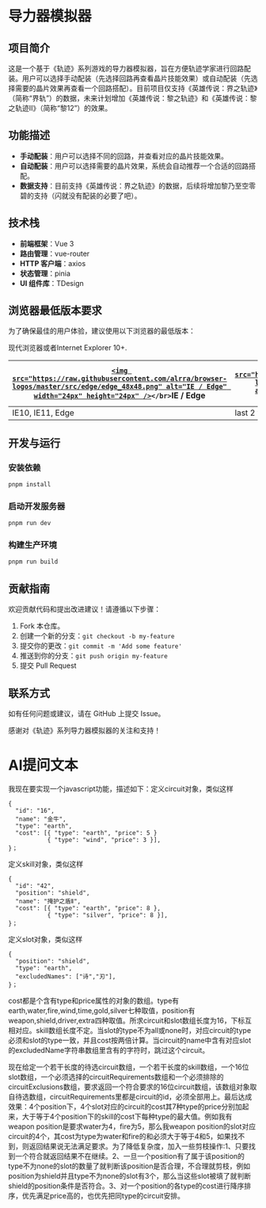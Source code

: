 # 导力器模拟器

## 项目简介

这是一个基于《轨迹》系列游戏的导力器模拟器，旨在方便轨迹学家进行回路配装。用户可以选择手动配装（先选择回路再查看晶片技能效果）或自动配装（先选择需要的晶片效果再查看一个回路搭配）。目前项目仅支持《英雄传说：界之轨迹》（简称“界轨”）的数据，未来计划增加《英雄传说：黎之轨迹》和《英雄传说：黎之轨迹Ⅱ》（简称“黎12”）的效果。

## 功能描述

- **手动配装**：用户可以选择不同的回路，并查看对应的晶片技能效果。
- **自动配装**：用户可以选择需要的晶片效果，系统会自动推荐一个合适的回路搭配。
- **数据支持**：目前支持《英雄传说：界之轨迹》的数据，后续将增加黎乃至空零碧的支持（闪就没有配装的必要了吧）。

## 技术栈

- **前端框架**：Vue 3
- **路由管理**：vue-router
- **HTTP 客户端**：axios
- **状态管理**：pinia
- **UI 组件库**：TDesign

## 浏览器最低版本要求

为了确保最佳的用户体验，建议使用以下浏览器的最低版本：

现代浏览器或者Internet Explorer 10+.

| [`<img src="https://raw.githubusercontent.com/alrra/browser-logos/master/src/edge/edge_48x48.png" alt="IE / Edge" width="24px" height="24px" />`](https://godban.github.io/browsers-support-badges/)`</br>`IE / Edge | [`<img src="https://raw.githubusercontent.com/alrra/browser-logos/master/src/firefox/firefox_48x48.png" alt="Firefox" width="24px" height="24px" />`](https://godban.github.io/browsers-support-badges/)`</br>`Firefox | [`<img src="https://raw.githubusercontent.com/alrra/browser-logos/master/src/chrome/chrome_48x48.png" alt="Chrome" width="24px" height="24px" />`](https://godban.github.io/browsers-support-badges/)`</br>`Chrome | [`<img src="https://raw.githubusercontent.com/alrra/browser-logos/master/src/safari/safari_48x48.png" alt="Safari" width="24px" height="24px" />`](https://godban.github.io/browsers-support-badges/)`</br>`Safari |
| --------------------------------------------------------------------------------------------------------------------------------------------------------------------------------------------------------------------- | ----------------------------------------------------------------------------------------------------------------------------------------------------------------------------------------------------------------------- | ------------------------------------------------------------------------------------------------------------------------------------------------------------------------------------------------------------------- | ------------------------------------------------------------------------------------------------------------------------------------------------------------------------------------------------------------------- |
| IE10, IE11, Edge                                                                                                                                                                                                      | last 2 versions                                                                                                                                                                                                         | last 2 versions                                                                                                                                                                                                     | last 2 versions                                                                                                                                                                                                     |

## 开发与运行

### 安装依赖

```bash
pnpm install
```

### 启动开发服务器

```bash
pnpm run dev
```

### 构建生产环境

```bash
pnpm run build
```

## 贡献指南

欢迎贡献代码和提出改进建议！请遵循以下步骤：

1. Fork 本仓库。
2. 创建一个新的分支：`git checkout -b my-feature`
3. 提交你的更改：`git commit -m 'Add some feature'`
4. 推送到你的分支：`git push origin my-feature`
5. 提交 Pull Request

## 联系方式

如有任何问题或建议，请在 GitHub 上提交 Issue。

感谢对《轨迹》系列导力器模拟器的关注和支持！


# AI提问文本


我现在要实现一个javascript功能，描述如下：定义circuit对象，类似这样

```
{
  "id": "16",
  "name": "金牛",
  "type": "earth",
  "cost": [{ "type": "earth", "price": 5 }
           { "type": "wind", "price": 3 }],
}；
```

定义skill对象，类似这样

```
{
  "id": "42",
  "position": "shield",
  "name": "掩护之盾Ⅱ",
  "cost": [{ "type": "earth", "price": 8 },
           { "type": "silver", "price": 8 }],
}；
```

定义slot对象，类似这样

```
{
  "position": "shield",
  "type": "earth",
  "excludedNames": ["诗","刃"],
}；
```

cost都是个含有type和price属性的对象的数组。type有earth,water,fire,wind,time,gold,silver七种取值，position有weapon,shield,driver,extra四种取值。所求circuit和slot数组长度为16，下标互相对应。skill数组长度不定。当slot的type不为all或none时，对应circuit的type必须和slot的type一致，并且cost按两倍计算。当circuit的name中含有对应slot的excludedName字符串数组里含有的字符时，跳过这个circuit。

  现在给定一个若干长度的待选circuit数组，一个若干长度的skill数组，一个16位slot数组，一个必须选择的circuitRequirements数组和一个必须排除的circuitExclusions数组，要求返回一个符合要求的16位circuit数组，该数组对象取自待选数组，circuitRequirements里都是circuit的id，必须全部用上。最后达成效果：4个position下，4个slot对应的circuit的cost其7种type的price分别加起来，大于等于4个position下的skill的cost下每种type的最大值。例如我有weapon position是要求water为4，fire为5，那么我weapon position的slot对应circuit的4个，其cost为type为water和fire的和必须大于等于4和5，如果找不到，则返回结果说无法满足要求。为了降低复杂度，加入一些剪枝操作:1、只要找到一个符合就返回结果不在继续。2、一旦一个position有了属于该position的type不为none的slot的数量了就判断该position是否合理，不合理就剪枝，例如position为shield并且type不为none的slot有3个，那么当这些slot被填了就判断shield的position条件是否符合。3、对一个position的各type的cost进行降序排序，优先满足price高的，也优先把同type的circuit安排。
